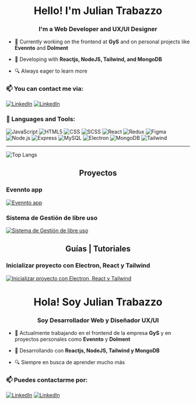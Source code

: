 <h1 align="center">Hello! I'm Julian Trabazzo</h1>
<h3 align="center">I'm a Web Developer and UX/UI Designer</h3>

- 🔭 Currently working on the frontend at **GyS** and on personal projects like **Evennto** and **Dolment**

- 🌱 Developing with **Reactjs, NodeJS, Tailwind, and MongoDB**

- 🔍 Always eager to learn more 

<h3 align="left">📫 You can contact me via:</h3>
<p align="left">
 <a href="https://linkedin.com/in/julian-trabazzo/"><img alt="LinkedIn" src="https://img.shields.io/badge/LinkedIn-JTP%20Dev-blue?style=flat-square&logo=linkedin"></a>
 <a href="https://drive.google.com/drive/folders/1G8eyAe2oBFFYJETrszeVcwgRq4EEGx0w?usp=sharing"><img alt="LinkedIn" src="https://img.shields.io/badge/Download%20CV-English-yellow?style=flat-square"></a>
</p>

<h3 align="left">🔧 Languages and Tools:</h3>

  ![JavaScript](https://img.shields.io/badge/-JavaScript-333333?style=for-the-badge&logo=javascript)
  ![HTML5](https://img.shields.io/badge/-HTML5-333333?style=for-the-badge&logo=HTML5)
  ![CSS](https://img.shields.io/badge/-CSS-333333?style=for-the-badge&logo=CSS3&logoColor=1572B6)
  ![SCSS](https://img.shields.io/badge/-SCSS-333333?style=for-the-badge&logo=SASS&logoColor=CE6B9E)
  ![React](https://img.shields.io/badge/-React-333333?style=for-the-badge&logo=react)
  ![Redux](https://img.shields.io/badge/-Redux-333333?style=for-the-badge&logo=redux)
  ![Figma](https://img.shields.io/badge/-Figma-333333?style=for-the-badge&logo=figma)
  <br/>
  ![Node.js](https://img.shields.io/badge/-Node.js-333333?style=for-the-badge&logo=node.js)
  ![Express](https://img.shields.io/badge/-Express-333333?style=for-the-badge&logo=express)
  ![MySQL](https://img.shields.io/badge/-MySQL-333333?style=for-the-badge&logo=mysql)
  ![Electron](https://img.shields.io/badge/-Electron-333333?style=for-the-badge&logo=electron)
  ![MongoDB](https://img.shields.io/badge/-MongoDB-333333?style=for-the-badge&logo=MongoDB)
  ![Tailwind](https://img.shields.io/badge/-Tailwind-333333?style=for-the-badge&logo=tailwindcss)

<hr/>
<p align="left">
  <img src="https://github-readme-stats.vercel.app/api/top-langs/?username=juliantpzzo&hide_progress=true" alt="Top Langs"/>
</p>

<div>
  <h2 align="center">Proyectos</h2>
 
 <h3>Evennto app</h3>
  <a href='https://github.com/JulianTPzzo/EvenntoAppLimited'>
      <img src="https://github-readme-stats.vercel.app/api/pin/?username=juliantpzzo&repo=EvenntoAppLimited" alt="Evennto app"/>
  </a>
  
  <h3>Sistema de Gestión de libre uso</h3>
    <a href='https://github.com/JulianTPzzo/Dolment-Sistema-Gestion'>
      <img src="https://github-readme-stats.vercel.app/api/pin/?username=juliantpzzo&repo=Dolment-Sistema-Gestion" alt="Sistema de Gestión de libre uso"/>
  </a>
</div>

<h2 align="center">Guías | Tutoriales</h2>
 <h3>Inicializar proyecto con Electron, React y Tailwind</h3>
 <a href='https://github.com/JulianTPzzo/Guia-Electron-React-Tailwind'>
   <img src="https://github-readme-stats.vercel.app/api/pin/?username=juliantpzzo&repo=Guia-Electron-React-Tailwind" alt="Inicializar proyecto con Electron, React y Tailwind"/>
 </a>

<h1 align="center">Hola! Soy Julian Trabazzo</h1>
<h3 align="center">Soy Desarrollador Web y Diseñador UX/UI</h3>

- 🔭 Actualmente trabajando en el frontend de la empresa **GyS** y en proyectos personales como **Evennto** y **Dolment**

- 🌱 Desarrollando con **Reactjs, NodeJS, Tailwind y MongoDB**

- 🔍 Siempre en busca de aprender mucho más 

<h3 align="left">📫 Puedes contactarme por:</h3>
<p align="left">
 <a href="https://linkedin.com/in/julian-trabazzo/"><img alt="LinkedIn" src="https://img.shields.io/badge/LinkedIn-JTP%20Dev-blue?style=flat-square&logo=linkedin"></a>
 <a href="https://drive.google.com/drive/folders/1FetYLxj75X1ISiL6G3TOa9acENytU5Hr?usp=drive_link"><img alt="LinkedIn" src="https://img.shields.io/badge/Descargar%20CV-Español-yellow?style=flat-square"></a>
</p>
